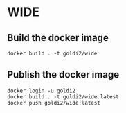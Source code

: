 # WIDE

## Build the docker image ##

```
docker build . -t goldi2/wide
```

## Publish the docker image ##

```
docker login -u goldi2
docker build . -t goldi2/wide:latest
docker push goldi2/wide:latest
```